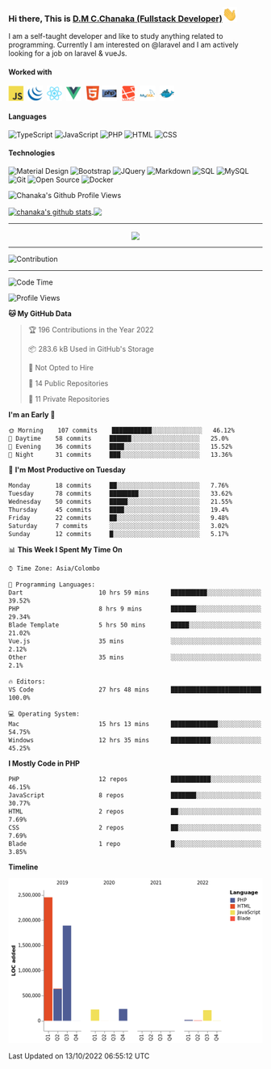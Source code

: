 <!-- ### Hi there  -->
<h3>Hi there, This is <a href="#">D.M C.Chanaka (Fullstack Developer)</a><img src="https://raw.githubusercontent.com/ABSphreak/ABSphreak/master/gifs/Hi.gif" width="30px"></h3>

<p>I am a self-taught developer and like to study anything related to programming. Currently I am interested on @laravel and I am actively looking for a job on laravel & vueJs.</p>

#### Worked with

<img width="30px" src="https://raw.githubusercontent.com/devicons/devicon/master/icons/javascript/javascript-original.svg" alt="cchanaka: Javascript" />&nbsp;
<img width="30px" src="https://raw.githubusercontent.com/devicons/devicon/master/icons/jquery/jquery-original.svg" alt="cchanaka: Jquery" />&nbsp; 
<img width="30px" src="https://raw.githubusercontent.com/devicons/devicon/master/icons/react/react-original.svg" alt="cchanaka: React" />&nbsp; 
<img width="30px" src="https://raw.githubusercontent.com/devicons/devicon/master/icons/vuejs/vuejs-original.svg" alt="cchanaka: VueJS" />&nbsp;
<img width="30px" src="https://raw.githubusercontent.com/devicons/devicon/master/icons/html5/html5-original.svg" alt="cchanaka: HTML5" /> 
<img width="30px" src="https://raw.githubusercontent.com/devicons/devicon/master/icons/php/php-original.svg" alt="cchanaka: PHP" />&nbsp;
<img width="30px" src="https://raw.githubusercontent.com/devicons/devicon/master/icons/laravel/laravel-plain-wordmark.svg" alt="cchanaka: Laravel" />&nbsp; 
<img width="30px" src="https://raw.githubusercontent.com/devicons/devicon/master/icons/mysql/mysql-original-wordmark.svg" alt="cchanaka: MySQL" />&nbsp; 
<img width="30px" src="https://raw.githubusercontent.com/devicons/devicon/master/icons/docker/docker-original.svg" alt="cchanaka: Docker" />

#### Languages

![TypeScript](https://img.shields.io/badge/-TypeScript-fff?&logo=TypeScript&logoColor=007ACC)
![JavaScript](https://img.shields.io/badge/-JavaScript-fff?&logo=JavaScript&logoColor=ddc508)
![PHP](https://img.shields.io/badge/-PHP-fff?&logo=PHP)
![HTML](https://img.shields.io/badge/-HTML-fff?&logo=HTML5)
![CSS](https://img.shields.io/badge/-CSS-fff?&logo=CSS3&logoColor=blue)

#### Technologies
![Material Design](https://img.shields.io/badge/-Material%20Design-fff?style=flat&logo=material-design&logoColor=blue)
![Bootstrap](https://img.shields.io/badge/-Bootstrap-fff?style=flat&logo=bootstrap&logoColor=563D7C)
![JQuery](https://img.shields.io/badge/-JQuery-fff?style=flat&logo=jquery&logoColor=blue)
![Markdown](https://img.shields.io/badge/-Markdown-fff?style=flat&logo=markdown&logoColor=black)
![SQL](https://img.shields.io/badge/-SQL-fff?style=flat&logo=Microsoft-SQL-Server&logoColor=blue)
![MySQL](https://img.shields.io/badge/-MySQL-fff?style=flat&logo=mysql)
![Git](https://img.shields.io/badge/-Git-fff?style=flat&logo=git)
![Open Source](https://img.shields.io/badge/-Open%20Source-fff?style=flat&logo=open-source-Initiative)
![Docker](https://img.shields.io/badge/-Docker-fff?style=flat&logo=Docker)

![Chanaka's Github Profile Views](https://komarev.com/ghpvc/?username=dmcchanaka&color=blueviolet) 

<a href="https://github.com/dmcchanaka">
    <img height="150px" align="center" src="https://github-readme-stats.vercel.app/api?username=dmcchanaka&show_icons=true&include_all_commits=true&theme=radical&line_height=27&count_private=true" alt="chanaka's github stats"/>
</a>

<a href="https://github.com/dmcchanaka">
    <img height="150px" align="center" src="https://github-readme-stats.vercel.app/api/top-langs/?username=dmcchanaka&theme=radical&layout=compact&langs_count=10" />
</a>
<hr>
<div align="center">
<a href="https://github.com/dmcchanaka">
    <img align="center" src="https://github-readme-streak-stats.herokuapp.com/?user=dmcchanaka&hide_border=true&theme=radical" />
</a>
<hr>
</div>

![Contribution](https://activity-graph.herokuapp.com/graph?username=dmcchanaka&theme=react-dark&hide_border=true&area=true&include_all_commits=true)
<hr>

<!--START_SECTION:waka-->
![Code Time](http://img.shields.io/badge/Code%20Time-919%20hrs%203%20mins-blue)

![Profile Views](http://img.shields.io/badge/Profile%20Views-87-blue)

**🐱 My GitHub Data** 

> 🏆 196 Contributions in the Year 2022
 > 
> 📦 283.6 kB Used in GitHub's Storage 
 > 
> 🚫 Not Opted to Hire
 > 
> 📜 14 Public Repositories 
 > 
> 🔑 11 Private Repositories  
 > 
**I'm an Early 🐤** 

```text
🌞 Morning    107 commits    ███████████░░░░░░░░░░░░░░   46.12% 
🌆 Daytime    58 commits     ██████░░░░░░░░░░░░░░░░░░░   25.0% 
🌃 Evening    36 commits     ████░░░░░░░░░░░░░░░░░░░░░   15.52% 
🌙 Night      31 commits     ███░░░░░░░░░░░░░░░░░░░░░░   13.36%

```
📅 **I'm Most Productive on Tuesday** 

```text
Monday       18 commits     ██░░░░░░░░░░░░░░░░░░░░░░░   7.76% 
Tuesday      78 commits     ████████░░░░░░░░░░░░░░░░░   33.62% 
Wednesday    50 commits     █████░░░░░░░░░░░░░░░░░░░░   21.55% 
Thursday     45 commits     ████░░░░░░░░░░░░░░░░░░░░░   19.4% 
Friday       22 commits     ██░░░░░░░░░░░░░░░░░░░░░░░   9.48% 
Saturday     7 commits      ░░░░░░░░░░░░░░░░░░░░░░░░░   3.02% 
Sunday       12 commits     █░░░░░░░░░░░░░░░░░░░░░░░░   5.17%

```


📊 **This Week I Spent My Time On** 

```text
⌚︎ Time Zone: Asia/Colombo

💬 Programming Languages: 
Dart                     10 hrs 59 mins      ██████████░░░░░░░░░░░░░░░   39.52% 
PHP                      8 hrs 9 mins        ███████░░░░░░░░░░░░░░░░░░   29.34% 
Blade Template           5 hrs 50 mins       █████░░░░░░░░░░░░░░░░░░░░   21.02% 
Vue.js                   35 mins             ░░░░░░░░░░░░░░░░░░░░░░░░░   2.12% 
Other                    35 mins             ░░░░░░░░░░░░░░░░░░░░░░░░░   2.1%

🔥 Editors: 
VS Code                  27 hrs 48 mins      █████████████████████████   100.0%

💻 Operating System: 
Mac                      15 hrs 13 mins      █████████████░░░░░░░░░░░░   54.75% 
Windows                  12 hrs 35 mins      ███████████░░░░░░░░░░░░░░   45.25%

```

**I Mostly Code in PHP** 

```text
PHP                      12 repos            ███████████░░░░░░░░░░░░░░   46.15% 
JavaScript               8 repos             ███████░░░░░░░░░░░░░░░░░░   30.77% 
HTML                     2 repos             ██░░░░░░░░░░░░░░░░░░░░░░░   7.69% 
CSS                      2 repos             ██░░░░░░░░░░░░░░░░░░░░░░░   7.69% 
Blade                    1 repo              █░░░░░░░░░░░░░░░░░░░░░░░░   3.85%

```


**Timeline**

![Chart not found](https://raw.githubusercontent.com/dmcchanaka/dmcchanaka/main/charts/bar_graph.png) 


 Last Updated on 13/10/2022 06:55:12 UTC
<!--END_SECTION:waka-->

